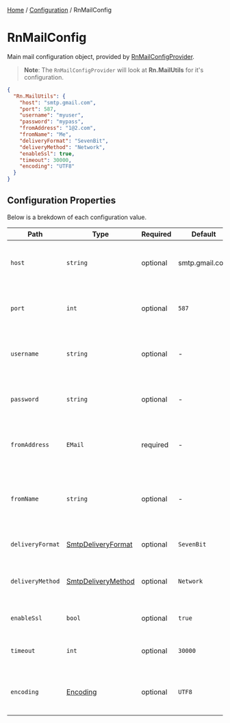 [Home](/README.md) / [Configuration](/docs/configuration/README.md) / RnMailConfig

# RnMailConfig
Main mail configuration object, provided by [RnMailConfigProvider](/docs/providers/RnMailConfigProvider.md).

> **Note**: The `RnMailConfigProvider` will look at **Rn.MailUtils** for it's configuration.

```json
{
  "Rn.MailUtils": {
    "host": "smtp.gmail.com",
    "port": 587,
    "username": "myuser",
    "password": "mypass",
    "fromAddress": "1@2.com",
    "fromName": "Me",
    "deliveryFormat": "SevenBit",
    "deliveryMethod": "Network",
    "enableSsl": true,
    "timeout": 30000,
    "encoding": "UTF8"
  }
}
```

## Configuration Properties
Below is a brekdown of each configuration value.

| Path | Type | Required | Default | Notes |
| --- | --- | --- | --- | --- |
| `host` | `string` | optional | smtp.gmail.com | Host to use when connecting to your mail service. |
| `port` | `int` | optional | `587` | Port to use when connecting to your mail service. |
| `username` | `string` | optional | - | Username to use when connecting to your mail service. |
| `password` | `string` | optional | - | Password to use when connecting to your mail service. |
| `fromAddress` | `EMail` | required | - | The from address to use when sending emails. |
| `fromName` | `string` | optional | - | The from name to use when sending emails, defaults to `fromAddress`. |
| `deliveryFormat` | [SmtpDeliveryFormat](https://docs.microsoft.com/en-us/dotnet/api/system.net.mail.smtpdeliveryformat?view=net-6.0) | optional | `SevenBit` | Delivery format to use. |
| `deliveryMethod` | [SmtpDeliveryMethod](https://docs.microsoft.com/en-us/dotnet/api/system.net.mail.smtpdeliverymethod?view=net-6.0) | optional | `Network` | Delivery method to use when sending emails. |
| `enableSsl` | `bool` | optional | `true` | Enabled the usage of SSL. |
| `timeout` | `int` | optional | `30000` | Timeout to use when sending emails. |
| `encoding` | [Encoding](https://docs.microsoft.com/en-us/dotnet/api/system.text.encoding?view=net-6.0) | optional | `UTF8` | The encoding to use when sending emails. |
